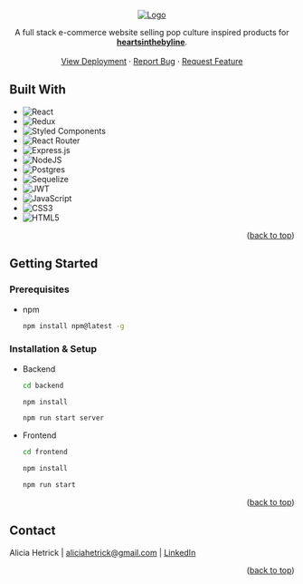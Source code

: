 <!-- PROJECT LOGO -->
<br />
<div align="center">
  <a href="https://github.com/github_username/repo_name">
    <img src="https://res.cloudinary.com/heartsinthebyline/image/upload/v1687464486/Screen_Shot_2023-06-22_at_4.06.22_PM_tlpuja.png" alt="Logo"  >
  </a>
  
  <p align="center">
   A full stack e-commerce website selling pop culture inspired products for  <a href="https://www.etsy.com/shop/heartsinthebyline">
   <strong>heartsinthebyline</strong></a>.
    <br />
    <br />
    <a href="https://heartsinthebyline.com/products">View Deployment</a>
    ·
    <a href="https://github.com/aliciahetrick/heartsinthebyline/issues">Report Bug</a>
    ·
    <a href="https://github.com/aliciahetrick/heartsinthebyline/issues">Request Feature</a>
  </p>
</div>

## Built With

- ![React](https://img.shields.io/badge/react-%2320232a.svg?style=for-the-badge&logo=react&logoColor=%2361DAFB)
- ![Redux](https://img.shields.io/badge/redux-%23593d88.svg?style=for-the-badge&logo=redux&logoColor=white)
- ![Styled Components](https://img.shields.io/badge/styled--components-DB7093?style=for-the-badge&logo=styled-components&logoColor=white)
- ![React Router](https://img.shields.io/badge/React_Router-CA4245?style=for-the-badge&logo=react-router&logoColor=white)
- ![Express.js](https://img.shields.io/badge/express.js-%23404d59.svg?style=for-the-badge&logo=express&logoColor=%2361DAFB)
- ![NodeJS](https://img.shields.io/badge/node.js-6DA55F?style=for-the-badge&logo=node.js&logoColor=white)
- ![Postgres](https://img.shields.io/badge/postgres-%23316192.svg?style=for-the-badge&logo=postgresql&logoColor=white)
- ![Sequelize](https://img.shields.io/badge/Sequelize-52B0E7?style=for-the-badge&logo=Sequelize&logoColor=white)
- ![JWT](https://img.shields.io/badge/JWT-black?style=for-the-badge&logo=JSON%20web%20tokens)
- ![JavaScript](https://img.shields.io/badge/javascript-%23323330.svg?style=for-the-badge&logo=javascript&logoColor=%23F7DF1E)
- ![CSS3](https://img.shields.io/badge/css3-%231572B6.svg?style=for-the-badge&logo=css3&logoColor=white)
- ![HTML5](https://img.shields.io/badge/html5-%23E34F26.svg?style=for-the-badge&logo=html5&logoColor=white)

<p align="right">(<a href="#readme-top">back to top</a>)</p>

<!-- GETTING STARTED -->

## Getting Started

### Prerequisites

- npm
  ```sh
  npm install npm@latest -g
  ```

### Installation & Setup

- Backend
  ```sh
  cd backend
  ```
  ```sh
  npm install
  ```
  ```sh
  npm run start server
  ```
- Frontend
  ```sh
  cd frontend
  ```
  ```sh
  npm install
  ```
  ```sh
  npm run start
  ```

<p align="right">(<a href="#readme-top">back to top</a>)</p>

<!-- CONTACT -->

## Contact

Alicia Hetrick | aliciahetrick@gmail.com | [LinkedIn](https://www.linkedin.com/in/alicia-hetrick/)

<p align="right">(<a href="#readme-top">back to top</a>)</p>
